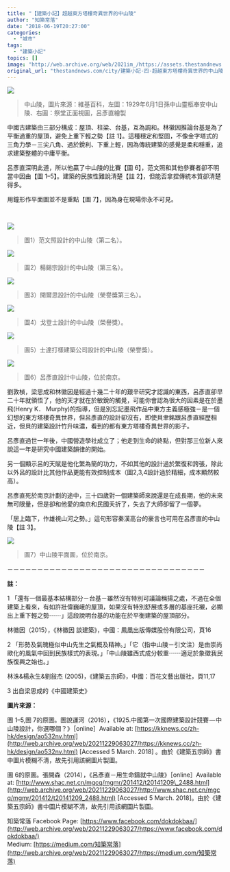 ```yaml
---
title: "【建築小記】超越東方塔樓奇異世界的中山陵"
author: "知築常落"
date: "2018-06-19T20:27:00"
categories:
  - "城市"
tags:
  - "建築小記"
topics: []
image: "http://web.archive.org/web/2021im_/https://assets.thestandnews.com/media/photos/ling-17_uYAYm.png"
original_url: "thestandnews.com/city/建築小記-四-超越東方塔樓奇異世界的中山陵"
---
```

![](http://web.archive.org/web/2021im_/https://assets.thestandnews.com/media/photos/ling-17_uYAYm.png)
> 中山陵，圖片來源：維基百科，左圖：1929年6月1日孫中山靈柩奉安中山陵、右圖：祭堂正面視圖，呂彥直繪製

中國古建築由三部分構成：屋頂、柱梁、台基，互為調和。林徽因推論台基是為了平衡過重的屋頂，避免上重下輕之勢【註 1】。這種穩定和堅固，不像金字塔式的三角力學－三尖八角、過於銳利、下重上輕，因為傳統建築的感覺是柔和穩重，追求建築整體的中庸平衡。

呂彥直深明此道，所以他贏了中山陵的比賽【圖 6】，范文照和其他參賽者卻不明當中因由【圖 1–5】。建築的民族性難說清楚【註 2】，但能否拿捏傳統本質卻清楚得多。

用鐘形作平面圖並不是重點【圖 7】，因為身在現場你永不可見。

​

![](http://web.archive.org/web/2021im_/https://assets.thestandnews.com/media/photos/1_DeuRD.jpeg)
> 圖1）范文照設計的中山陵（第二名）。

![](http://web.archive.org/web/2021im_/https://assets.thestandnews.com/media/photos/2_QKd80.jpeg)
> 圖2）楊錫宗設計的中山陵（第三名）。

![](http://web.archive.org/web/2021im_/https://assets.thestandnews.com/media/photos/3_qdEID.jpeg)
> 圖3）開爾思設計的中山陵（榮譽獎第三名）。

![](http://web.archive.org/web/2021im_/https://assets.thestandnews.com/media/photos/4_s77eL.jpeg)
> 圖4）戈登士設計的中山陵（榮譽獎）。

![](http://web.archive.org/web/2021im_/https://assets.thestandnews.com/media/photos/5_aLJuw.jpeg)
> 圖5）士達打樣建築公司設計的中山陵（榮譽獎）。

![](http://web.archive.org/web/2021im_/https://assets.thestandnews.com/media/photos/6_atpQ2.jpeg)
> 圖6）呂彥直設計中山陵，位於南京。

劉敦楨，梁思成和林徽因是經過十幾二十年的艱辛研究才認識的東西，呂彥直卻早二十年就領悟了，他的天才就在於敏銳的觸覺，可能你會認為很大的因素是在於墨飛(Henry K． Murphy)的指導，但是別忘記墨飛作品中東方主義感極強－是一個幻想的東方塔樓奇異世界，但呂彥直的設計卻沒有，即使貝聿銘跟呂彥直經歷相近，但貝的建築設計竹升味濃，看到的都有東方塔樓奇異世界的影子。

呂彥直過世一年後，中國營造學社成立了；他走到生命的終點，但對那三位新人來說這一年是研究中國建築韻律的開始。

另一個顯示呂的天賦是他化繁為簡的功力，不如其他的設計過於繁復和誇張，除此以外呂的設計比其他作品更能有效控制成本（圖2,3,4設計過於精細，成本顯然較高）。

呂彥直死於南京計劃的途中，三十四歲對一個建築師來說還是在成長期，他的未來無可限量，但是卻和他愛的南京和民國夭折了，失去了大師卻留了一個夢。

「居上臨下，作雄視山河之勢。」這句形容秦漢高台的豪言也可用在呂彥直的中山陵【註 3】。

![](http://web.archive.org/web/2021im_/https://assets.thestandnews.com/media/photos/7_YrAlx.jpeg)
> 圖7）中山陵平面圖，位於南京。

－－－－－－－－－－－－－－－－－－－－－－－－－－－－－－－－－

**註：**

1 「還有一個最基本結構部分－台基－雖然沒有特別可議論稱揚之處，不過在全個建築上看來，有如許壯偉巍峨的屋頂，如果沒有特別舒展或多層的基座托襯，必顯出上重下輕之勢⋯⋯」這段說明台基的功能在於平衡建築的屋頂部分。

林徽因（2015），《林徽因 談建築》，中國：鳳凰出版傳媒股份有限公司，頁16

2 「形勢及氣魄極似中山先生之氣概及精神。」「它（指中山陵－引文注）是由崇尚歐化的風氣中回到民族樣式的表現。」「中山陵雖西式成分較重⋯⋯適足於象徵我民族復興之始也。」

林洙&楊永生&劉敍杰 (2005)，《建築五宗師》，中國：百花文藝出版社，頁11,17

3 出自梁思成的《中國建築史》

**圖片來源：**

圖 1–5,圖 7的原圖。圖說運河（2016），《1925.中國第一次國際建築設計競賽 — 中山陵設計，你選哪個？》［online］Available at: [https://kknews.cc/zh-hk/design/ao532nv.html](http://web.archive.org/web/20211229063027/https://kknews.cc/zh-hk/design/ao532nv.html) \[Accessed 5 March. 2018\] 。由於《建築五宗師》書中圖片模糊不清，故先引用該網圖片製圖。

圖 6的原圖。張開森（2014），《呂彥直－用生命鑄就中山陵》［online］Available at: [http://www.shac.net.cn/mgcq/mgmr/201412/t20141209\_2488.html](http://web.archive.org/web/20211229063027/http://www.shac.net.cn/mgcq/mgmr/201412/t20141209_2488.html) \[Accessed 5 March. 2018\]。由於《建築五宗師》書中圖片模糊不清，故先引用該網圖片製圖。

知築常落 Facebook Page: [https://www.facebook.com/dokdokbaa/](http://web.archive.org/web/20211229063027/https://www.facebook.com/dokdokbaa/)  
Medium: [https://medium.com/知築常落](http://web.archive.org/web/20211229063027/https://medium.com/知築常落)